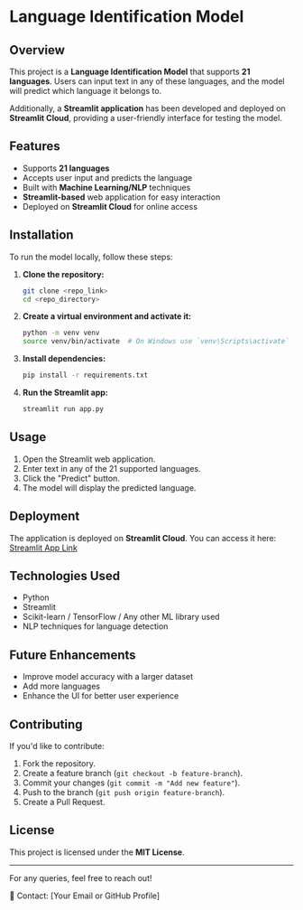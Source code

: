 # Language Identification Model

## Overview
This project is a **Language Identification Model** that supports **21 languages**. Users can input text in any of these languages, and the model will predict which language it belongs to.

Additionally, a **Streamlit application** has been developed and deployed on **Streamlit Cloud**, providing a user-friendly interface for testing the model.

## Features
- Supports **21 languages**
- Accepts user input and predicts the language
- Built with **Machine Learning/NLP** techniques
- **Streamlit-based** web application for easy interaction
- Deployed on **Streamlit Cloud** for online access

## Installation
To run the model locally, follow these steps:

1. **Clone the repository:**
   ```sh
   git clone <repo_link>
   cd <repo_directory>
   ```

2. **Create a virtual environment and activate it:**
   ```sh
   python -m venv venv
   source venv/bin/activate  # On Windows use `venv\Scripts\activate`
   ```

3. **Install dependencies:**
   ```sh
   pip install -r requirements.txt
   ```

4. **Run the Streamlit app:**
   ```sh
   streamlit run app.py
   ```

## Usage
1. Open the Streamlit web application.
2. Enter text in any of the 21 supported languages.
3. Click the "Predict" button.
4. The model will display the predicted language.

## Deployment
The application is deployed on **Streamlit Cloud**. You can access it here: [Streamlit App Link](<your_streamlit_link>)

## Technologies Used
- Python
- Streamlit
- Scikit-learn / TensorFlow / Any other ML library used
- NLP techniques for language detection

## Future Enhancements
- Improve model accuracy with a larger dataset
- Add more languages
- Enhance the UI for better user experience

## Contributing
If you'd like to contribute:
1. Fork the repository.
2. Create a feature branch (`git checkout -b feature-branch`).
3. Commit your changes (`git commit -m "Add new feature"`).
4. Push to the branch (`git push origin feature-branch`).
5. Create a Pull Request.

## License
This project is licensed under the **MIT License**.

---

For any queries, feel free to reach out!

📧 Contact: [Your Email or GitHub Profile]

